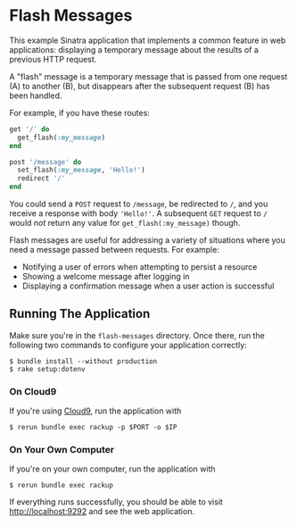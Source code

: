 # Flash Messages

This example Sinatra application that implements a common feature in web applications: displaying a temporary message about the results of a previous HTTP request.

A "flash" message is a temporary message that is passed from one request (A) to another (B), but disappears after the subsequent request (B) has been handled.

For example, if you have these routes:

```ruby
get '/' do
  get_flash(:my_message)
end

post '/message' do
  set_flash(:my_message, 'Hello!')
  redirect '/'
end
```

You could send a `POST` request to `/message`, be redirected to `/`, and you receive a response with body `'Hello!'`. A subsequent `GET` request to `/` would _not_ return any value for `get_flash(:my_message)` though.

Flash messages are useful for addressing a variety of situations where you need a message passed between requests. For example:

- Notifying a user of errors when attempting to persist a resource
- Showing a welcome message after logging in
- Displaying a confirmation message when a user action is successful

## Running The Application

Make sure you're in the `flash-messages` directory.  Once there, run the following two commands to configure your application correctly:

```text
$ bundle install --without production
$ rake setup:dotenv
```

### On Cloud9

If you're using [Cloud9](http://c9.io), run the application with

```
$ rerun bundle exec rackup -p $PORT -o $IP
```

### On Your Own Computer

If you're on your own computer, run the application with

```
$ rerun bundle exec rackup
```

If everything runs successfully, you should be able to visit <http://localhost:9292> and see the web application.
